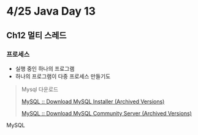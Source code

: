 # 4/25 Java Day 13

## Ch12 멀티 스레드

### 프로세스

- 실행 중인 하나의 프로그램
- 하나의 프로그램이 다중 프로세스 만들기도

> Mysql 다운로드
>
> [MySQL :: Download MySQL Installer (Archived Versions)](https://downloads.mysql.com/archives/installer/)
>
> [MySQL :: Download MySQL Community Server (Archived Versions)](https://downloads.mysql.com/archives/community/)



MySQL